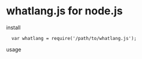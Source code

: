 whatlang.js for node.js 
===

install

      var whatlang = require('/path/to/whatlang.js');
      
usage

      
